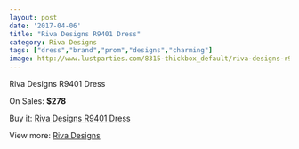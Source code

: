 ```yaml
---
layout: post
date: '2017-04-06'
title: "Riva Designs R9401 Dress"
category: Riva Designs
tags: ["dress","brand","prom","designs","charming"]
image: http://www.lustparties.com/8315-thickbox_default/riva-designs-r9401-dress.jpg
---
```

Riva Designs R9401 Dress

On Sales: **$278**
<a href="https://www.lustparties.com/en/riva-designs/2795-riva-designs-r9401-dress.html"><amp-img layout="responsive" width="600" height="600" src="//www.lustparties.com/8315-thickbox_default/riva-designs-r9401-dress.jpg" alt="Riva Designs R9401 Dress 0" /></a>
<a href="https://www.lustparties.com/en/riva-designs/2795-riva-designs-r9401-dress.html"><amp-img layout="responsive" width="600" height="600" src="//www.lustparties.com/8316-thickbox_default/riva-designs-r9401-dress.jpg" alt="Riva Designs R9401 Dress 1" /></a>

Buy it: [Riva Designs R9401 Dress](https://www.lustparties.com/en/riva-designs/2795-riva-designs-r9401-dress.html "Riva Designs R9401 Dress")

View more: [Riva Designs](https://www.lustparties.com/en/6-riva-designs "Riva Designs")